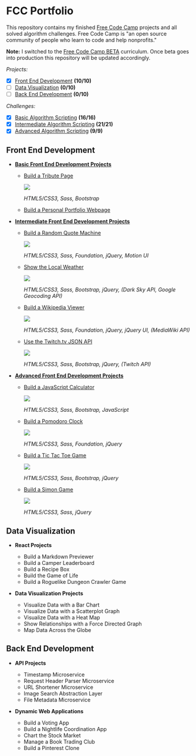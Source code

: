 # FCC Portfolio

This repository contains my finished [Free Code Camp](https://www.freecodecamp.com) projects and all solved algorithm challenges. Free Code Camp is "an open source community of people who learn to code and help nonprofits."

**Note:** I switched to the [Free Code Camp BETA](https://beta.freecodecamp.com) curriculum. Once beta goes into production this repository will be updated accordingly.

*Projects:*
- [x] [Front End Development](https://github.com/bomholt/fcc-portfolio#front-end-development) **(10/10)**
- [ ] [Data Visualization](https://github.com/bomholt/fcc-portfolio#data-visualization) **(0/10)**
- [ ] [Back End Development](https://github.com/bomholt/fcc-portfolio#back-end-development) **(0/10)**

*Challenges:*
- [x] [Basic Algorithm Scripting](https://github.com/bomholt/fcc-portfolio/tree/master/basic_algorithm_scripting) **(16/16)**
- [x] [Intermediate Algorithm Scripting](https://github.com/bomholt/fcc-portfolio/tree/master/intermediate_algorithm_scripting) **(21/21)**
- [x] [Advanced Algorithm Scripting](https://github.com/bomholt/fcc-portfolio/tree/master/advanced_algorithm_scripting) **(9/9)**

## Front End Development

* [**Basic Front End Development Projects**](https://github.com/bomholt/fcc-portfolio/tree/master/basic_front_end_development_projects)
    * [Build a Tribute Page](https://michaelbomholt.com/fcc-portfolio/basic_front_end_development_projects/tribute_page)

        [![](https://rawgit.com/bomholt/fcc-portfolio/master/basic_front_end_development_projects/_assets/img/tribute_page.jpg)](https://michaelbomholt.com/fcc-portfolio/basic_front_end_development_projects/tribute_page)

        *HTML5/CSS3, Sass, Bootstrap*

    * [Build a Personal Portfolio Webpage](https://michaelbomholt.com/fcc-portfolio)

* [**Intermediate Front End Development Projects**](https://github.com/bomholt/fcc-portfolio/tree/master/intermediate_front_end_development_projects)
    * [Build a Random Quote Machine](https://michaelbomholt.com/fcc-portfolio/intermediate_front_end_development_projects/random_quote_machine)

        [![](https://rawgit.com/bomholt/fcc-portfolio/master/intermediate_front_end_development_projects/_assets/img/random_quote_machine.jpg)](https://michaelbomholt.com/fcc-portfolio/intermediate_front_end_development_projects/random_quote_machine)

        *HTML5/CSS3, Sass, Foundation, jQuery, Motion UI*

    * [Show the Local Weather](https://michaelbomholt.com/fcc-portfolio/intermediate_front_end_development_projects/local_weather)

        [![](https://rawgit.com/bomholt/fcc-portfolio/master/intermediate_front_end_development_projects/_assets/img/local_weather.jpg)](https://michaelbomholt.com/fcc-portfolio/intermediate_front_end_development_projects/local_weather)

        *HTML5/CSS3, Sass, Bootstrap, jQuery, (Dark Sky API, Google Geocoding API)*

    * [Build a Wikipedia Viewer](https://michaelbomholt.com/fcc-portfolio/intermediate_front_end_development_projects/wikipedia_viewer)

        [![](https://rawgit.com/bomholt/fcc-portfolio/master/intermediate_front_end_development_projects/_assets/img/wikipedia_viewer.jpg)](https://michaelbomholt.com/fcc-portfolio/intermediate_front_end_development_projects/wikipedia_viewer)

        *HTML5/CSS3, Sass, Foundation, jQuery, jQuery UI, (MediaWiki API)*

    * [Use the Twitch.tv JSON API](https://michaelbomholt.com/fcc-portfolio/intermediate_front_end_development_projects/twitch_status)

        [![](https://rawgit.com/bomholt/fcc-portfolio/master/intermediate_front_end_development_projects/_assets/img/twitch_status.jpg)](https://michaelbomholt.com/fcc-portfolio/intermediate_front_end_development_projects/twitch_status)

        *HTML5/CSS3, Sass, Bootstrap, jQuery, (Twitch API)*

* [**Advanced Front End Development Projects**](https://github.com/bomholt/fcc-portfolio/tree/master/advanced_front_end_development_projects)
    * [Build a JavaScript Calculator](https://michaelbomholt.com/fcc-portfolio/advanced_front_end_development_projects/js_calculator)

        [![](https://rawgit.com/bomholt/fcc-portfolio/master/advanced_front_end_development_projects/_assets/img/js_calculator.jpg)](https://michaelbomholt.com/fcc-portfolio/advanced_front_end_development_projects/js_calculator)

        *HTML5/CSS3, Sass, Bootstrap, JavaScript*

    * [Build a Pomodoro Clock](https://michaelbomholt.com/fcc-portfolio/advanced_front_end_development_projects/pomodoro_clock)

        [![](https://rawgit.com/bomholt/fcc-portfolio/master/advanced_front_end_development_projects/_assets/img/pomodoro_clock.jpg)](https://michaelbomholt.com/fcc-portfolio/advanced_front_end_development_projects/pomodoro_clock)

        *HTML5/CSS3, Sass, Foundation, jQuery*

    * [Build a Tic Tac Toe Game](https://michaelbomholt.com/fcc-portfolio/advanced_front_end_development_projects/tic_tac_toe)

        [![](https://rawgit.com/bomholt/fcc-portfolio/master/advanced_front_end_development_projects/_assets/img/tic_tac_toe.jpg)](https://michaelbomholt.com/fcc-portfolio/advanced_front_end_development_projects/tic_tac_toe)

        *HTML5/CSS3, Sass, Bootstrap, jQuery*

    * [Build a Simon Game](https://michaelbomholt.com/fcc-portfolio/advanced_front_end_development_projects/simon_game)

        [![](https://rawgit.com/bomholt/fcc-portfolio/master/advanced_front_end_development_projects/_assets/img/simon_game.jpg)](https://michaelbomholt.com/fcc-portfolio/advanced_front_end_development_projects/simon_game)

        *HTML5/CSS3, Sass, jQuery*

## Data Visualization

* **React Projects**
    * Build a Markdown Previewer
    * Build a Camper Leaderboard
    * Build a Recipe Box
    * Build the Game of Life
    * Build a Roguelike Dungeon Crawler Game

* **Data Visualization Projects**
    * Visualize Data with a Bar Chart
    * Visualize Data with a Scatterplot Graph
    * Visualize Data with a Heat Map
    * Show Relationships with a Force Directed Graph
    * Map Data Across the Globe

## Back End Development

* **API Projects**
    * Timestamp Microservice
    * Request Header Parser Microservice
    * URL Shortener Microservice
    * Image Search Abstraction Layer
    * File Metadata Microservice

* **Dynamic Web Applications**
    * Build a Voting App
    * Build a Nightlife Coordination App
    * Chart the Stock Market
    * Manage a Book Trading Club
    * Build a Pinterest Clone
